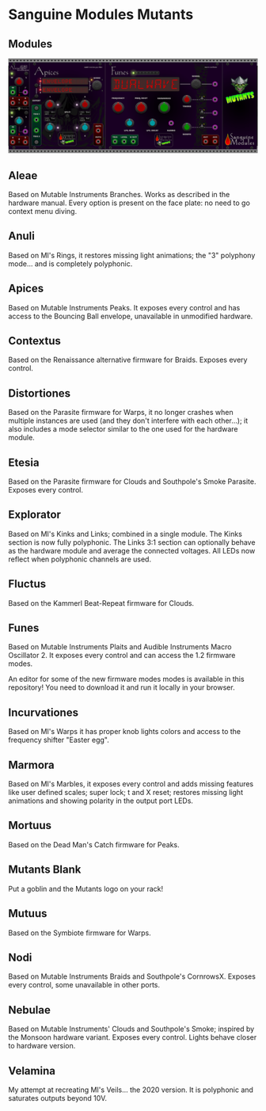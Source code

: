 # Sanguine Modules Mutants

## Modules

![alt text](pics/mutants_modules.png)

## Aleae

Based on Mutable Instruments Branches. Works as described in the hardware manual. Every option is present on the face plate: no need to go context menu diving.

## Anuli

Based on MI's Rings, it restores missing light animations; the "3" polyphony mode... and is completely polyphonic.

## Apices

Based on Mutable Instruments Peaks. It exposes every control and has access to the Bouncing Ball envelope, unavailable in unmodified hardware.

## Contextus

Based on the Renaissance alternative firmware for Braids. Exposes every control.

## Distortiones

Based on the Parasite firmware for Warps, it no longer crashes when multiple instances are used (and they don't interfere with each other...); it also includes a mode selector similar to the one used for the hardware module.

## Etesia

Based on the Parasite firmware for Clouds and Southpole's Smoke Parasite. Exposes every control.

## Explorator

Based on MI's Kinks and Links; combined in a single module. The Kinks section is now fully polyphonic. The Links 3:1 section can optionally behave as the hardware module and average the connected voltages. All LEDs now reflect when polyphonic channels are used.

## Fluctus

Based on the Kammerl Beat-Repeat firmware for Clouds.

## Funes

Based on Mutable Instruments Plaits and Audible Instruments Macro Oscillator 2. It exposes every control and can access the 1.2 firmware modes.

An editor for some of the new firmware modes modes is available in this repository! You need to download it and run it locally in your browser.

## Incurvationes

Based on MI's Warps it has proper knob lights colors and access to the frequency shifter "Easter egg".

## Marmora

Based on MI's Marbles, it exposes every control and adds missing features like user defined scales; super lock; t and X reset; restores missing light animations and showing polarity in the output port LEDs.

## Mortuus

Based on the Dead Man's Catch firmware for Peaks.

## Mutants Blank

Put a goblin and the Mutants logo on your rack!

## Mutuus

Based on the Symbiote firmware for Warps.

## Nodi

Based on Mutable Instruments Braids and Southpole's CornrowsX. Exposes every control, some unavailable in other ports.

## Nebulae

Based on Mutable Instruments' Clouds and Southpole's Smoke; inspired by the Monsoon hardware variant. Exposes every control. Lights behave closer to hardware version.

## Velamina

My attempt at recreating MI's Veils... the 2020 version. It is polyphonic and saturates outputs beyond 10V.